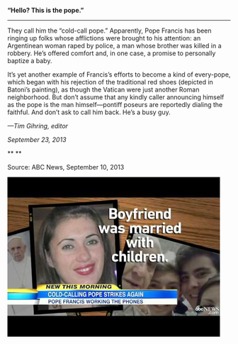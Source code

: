 **“Hello? This is the pope.”**

****

They call him the “cold-call pope.” Apparently, Pope Francis has been ringing up folks whose afflictions were brought to his attention: an Argentinean woman raped by police, a man whose brother was killed in a robbery. He’s offered comfort and, in one case, a promise to personally baptize a baby. 

It’s yet another example of Francis’s efforts to become a kind of every-pope, which began with his rejection of the traditional red shoes (depicted in Batoni’s painting), as though the Vatican were just another Roman neighborhood. But don’t assume that any kindly caller announcing himself as the pope is the man himself—pontiff poseurs are reportedly dialing the faithful. And don’t ask to call him back. He’s a busy guy. 

*—Tim Gihring, editor*

*September 23, 2013*

** **

Source: ABC News, September 10, 2013

![](../images/13.09.23_Gihring_pope.jpg)
